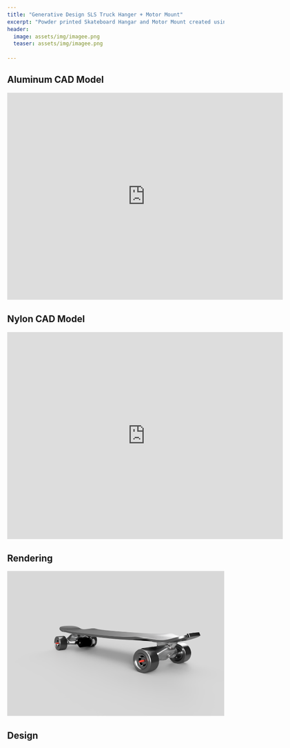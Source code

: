 ```yaml
---
title: "Generative Design SLS Truck Hanger + Motor Mount"
excerpt: "Powder printed Skateboard Hangar and Motor Mount created using generative design CAD. "
header:
  image: assets/img/imagee.png
  teaser: assets/img/imagee.png

---
```


## Aluminum CAD Model
<iframe src="https://vanderbilt643.autodesk360.com/shares/public/SH286ddQT78850c0d8a48c35c779de1526d9?mode=embed" width="640" height="480" allowfullscreen="true" webkitallowfullscreen="true" mozallowfullscreen="true"  frameborder="0"></iframe>

## Nylon CAD Model
<iframe src="https://vanderbilt643.autodesk360.com/shares/public/SH286ddQT78850c0d8a49b146acb3c5e207b?mode=embed" width="640" height="480" allowfullscreen="true" webkitallowfullscreen="true" mozallowfullscreen="true"  frameborder="0"></iframe>

## Rendering
![rendering](assets/img/Longboard_Assembly_2024-Dec-13_11-04-04PM-000_CustomizedView14386169604_png.png)

## Design


